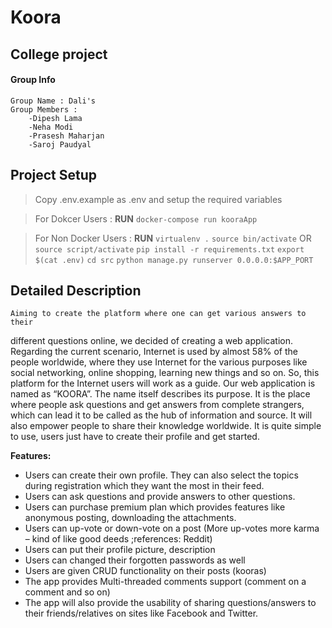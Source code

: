 # Koora

## College project

#### Group Info
    Group Name : Dali's
    Group Members : 
        -Dipesh Lama
        -Neha Modi
        -Prasesh Maharjan
        -Saroj Paudyal


## Project Setup

>Copy .env.example as .env and setup the required variables

>For Dokcer Users : 
    **RUN** 
        `docker-compose run kooraApp`

>For Non Docker Users : 
    **RUN**
        `virtualenv .`
        `source bin/activate`  OR `source script/activate`
        `pip install -r requirements.txt`
        `export $(cat .env)`
        `cd src`
        `python manage.py runserver 0.0.0.0:$APP_PORT`



## Detailed Description

    Aiming to create the platform where one can get various answers to their
different questions online, we decided of creating a web application. Regarding the
current scenario, Internet is used by almost 58% of the people worldwide, where they
use Internet for the various purposes like social networking, online shopping, learning
new things and so on. So, this platform for the Internet users will work as a guide. Our
web application is named as “KOORA”. The name itself describes its purpose. It is the
place where people ask questions and get answers from complete strangers, which can
lead it to be called as the hub of information and source. It will also empower people to
share their knowledge worldwide. It is quite simple to use, users just have to create their
profile and get started.


**Features:**

- Users can create their own profile. They can also select the topics during
registration which they want the most in their feed.
- Users can ask questions and provide answers to other questions.
- Users can purchase premium plan which provides features like anonymous
posting, downloading the attachments.
- Users can up-vote or down-vote on a post (More up-votes more karma – kind of
like good deeds ;references: Reddit)
- Users can put their profile picture, description
- Users can changed their forgotten passwords as well
- Users are given CRUD functionality on their posts (kooras)
- The app provides Multi-threaded comments support (comment on a comment
and so on)
- The app will also provide the usability of sharing questions/answers to their
friends/relatives on sites like Facebook and Twitter.
